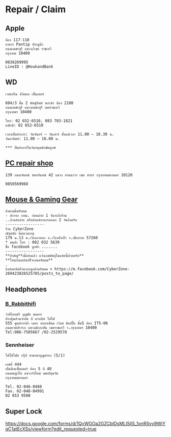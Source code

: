# Repair / Claim

## Apple

```
ห้อง 117-118
อาคาร Pantip ประตูนํ้า
ถนนเพชรบุรี แขวง/เขต ราชเทวี
กรุงเทพ 10400

0838269995
LineID : @HoukandBank
```

## WD

```
เวสเทริน ดิจิตอล เซ็นเตอร์

604/3 ชั้น 2 พันธุ์ทิพย์ พลาซ่า ห้อง 2108
ถนนเพชรบุรี แขวงเพชรบุรี เขตราชเทวี
กรุงเทพฯ 10400

โทร: 02 652-6510, 083 703-1821
แฟกซ์: 02 652-6510

เวลาเปิดทำการ: วันจันทร์ – วันเสาร์ ตั้งแต่เวลา 11.00 – 18.30 น.
วันอาทิตย์: 11.00 – 16.00 น.

*** ปิดทำการในวันหยุดนักขัตฤกษ์
```

## [PC repair shop](https://maps.app.goo.gl/EA2cpYJRszL2ytyX7)

```
139 ถนนจันทน์ ซอยจันทน์ 42 แขวง ยานนาวา เขต สาทร กรุงเทพมหานคร 10120

0850569968
```

## [Mouse & Gaming Gear](https://www.facebook.com/CyberZone-269423826525785/)

```
ส่งตามนี้ครับผม
- ส่งจาก กทม. ก่อนบ่าย 1 วันจะถึงร้าน
..ถ้าหลังบ่าย หรือส่งหลังจากรถออก 2 วันถึงครับ
-----------------
ร้าน CyberZone
ณัฐดนัย นิ่มนวลเกตุ
179 ม.13 ต.เวียงกาหลง อ.เวียงป่าเป้า จ.เชียงราย 57260
* ขนส่ง โทร : 082 032 5639
ชื่อ facebook ลูกค้า .......
-----------------
**สำคัญ**เมื่อส่งแล้ว แจ้งเลขพัสดุในแชทนี้ด้วยครับ**
**โอนเงินหลังเสร็จงานครับผม**
.
ลิงก์เครดิตร้านจากลูกค้าครับผม > https://m.facebook.com/CyberZone-269423826525785/posts_to_page/
```

## Headphones

### [B_Rabbithifi](https://www.facebook.com/B.RabbitHiEnd/)

```
ว่าที่ร้อยตรี บุญชัย ชลคาร
ห้างหุ้นส่วนจำกัด บี แรบบิท ไฮไฟ
555 ศูนย์การค้า เดอะ พาลาเดียม เวิลด์ ช้อปปิ้ง ชั้น5 ห้อง IT5-06
ถนนราชปรารภ แขวงมักกะสัน เขตราชเทวี จ.กรุงเทพฯ 10400
Tel:086-7505667 /02-2529578
```

### Sennheiser

```
โฟโต้ไฟล์ กรุ๊ป สาขามาบุญครอง (5/1)

เลขที่ 444
เอ็มบีเคเซ็นเตอร์ ห้อง 5 บี 40
ถนนพญาไท แขวงวังใหม่ เขตปทุมวัน
กรุงเทพมหานคร

Tel. 02-046-0488
Fax. 02-048-04991
02 853 9508
```


## Super Lock

<https://docs.google.com/forms/d/1QyWGOa2GZCblDsMLlSjlS_1onRSvy9WiYqC1atEcXSs/viewform?edit_requested=true>
